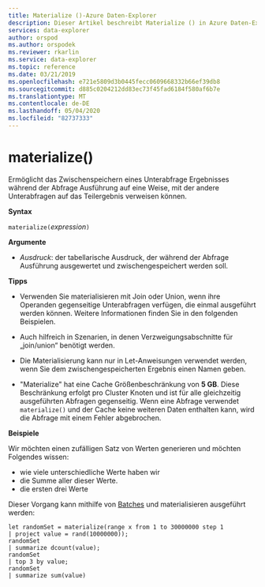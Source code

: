 ```yaml
---
title: Materialize ()-Azure Daten-Explorer
description: Dieser Artikel beschreibt Materialize () in Azure Daten-Explorer.
services: data-explorer
author: orspod
ms.author: orspodek
ms.reviewer: rkarlin
ms.service: data-explorer
ms.topic: reference
ms.date: 03/21/2019
ms.openlocfilehash: e721e5809d3b0445fecc0609668332b66ef39db8
ms.sourcegitcommit: d885c0204212dd83ec73f45fad6184f580af6b7e
ms.translationtype: MT
ms.contentlocale: de-DE
ms.lasthandoff: 05/04/2020
ms.locfileid: "82737333"
---
```

# <a name="materialize"></a>materialize()

Ermöglicht das Zwischenspeichern eines Unterabfrage Ergebnisses während der Abfrage Ausführung auf eine Weise, mit der andere Unterabfragen auf das Teilergebnis verweisen können.

 
**Syntax**

`materialize(`*expression*`)`

**Argumente**

* *Ausdruck*: der tabellarische Ausdruck, der während der Abfrage Ausführung ausgewertet und zwischengespeichert werden soll.

**Tipps**

* Verwenden Sie materialisieren mit Join oder Union, wenn ihre Operanden gegenseitige Unterabfragen verfügen, die einmal ausgeführt werden können. Weitere Informationen finden Sie in den folgenden Beispielen.

* Auch hilfreich in Szenarien, in denen Verzweigungsabschnitte für „join/union“ benötigt werden.

* Die Materialisierung kann nur in Let-Anweisungen verwendet werden, wenn Sie dem zwischengespeicherten Ergebnis einen Namen geben.


* "Materialize" hat eine Cache Größenbeschränkung von **5 GB**. 
  Diese Beschränkung erfolgt pro Cluster Knoten und ist für alle gleichzeitig ausgeführten Abfragen gegenseitig.
  Wenn eine Abfrage verwendet `materialize()` und der Cache keine weiteren Daten enthalten kann, wird die Abfrage mit einem Fehler abgebrochen.

**Beispiele**

Wir möchten einen zufälligen Satz von Werten generieren und möchten Folgendes wissen: 
 * wie viele unterschiedliche Werte haben wir 
 * die Summe aller dieser Werte. 
 * die ersten drei Werte

Dieser Vorgang kann mithilfe von [Batches](batches.md) und materialisieren ausgeführt werden:

 ```kusto
let randomSet = materialize(range x from 1 to 30000000 step 1
| project value = rand(10000000));
randomSet
| summarize dcount(value);
randomSet
| top 3 by value;
randomSet
| summarize sum(value)

```